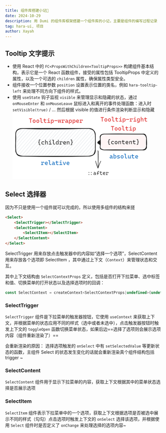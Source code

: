 ```yaml
---
title: 组件库搭建小记🐥
date: 2024-10-29
description: 用 Dumi 的组件库框架搭建一个组件库的小记，主要是组件的编写过程记录
tag: hara-ui, 项目
author: Xayah
---
```


## Tooltip 文字提示
+ 使用 React 中的 `FC<PropsWithChildren<TooltipProps>>` 构建组件基本结构，表示它是一个 React 函数组件，接受的属性包括 TooltipProps 中定义的属性，以及一个可选的 `children` 属性，确保属性类型安全。
+ 组件接收一个位置参数 `position` 设置表示位置的类名，例如 `hara-tooltip-left` 来处理不同方向下组件的样式。
+ 使用 `useState` 钩子监视 `visible` 来管理显示和隐藏的状态，通过 ` onMouseEnter ` 和 ` onMouseLeave ` 鼠标进入和离开的事件处理函数：进入时 `setVisible(true)` / ... 然后根据 visible 的值进行条件渲染判断显示和隐藏
![Local Image](../../public/images/tooltip01.png)

## Select 选择器
因为不只是使用一个组件就可以完成的，所以使用多组件的结构来搓
```html
<Select>
	<SelectTrigger></SelectTrigger>
	<SelectContent>
	    <SelectItem></SelectItem>
	</SelectContent>
</Select>
```
SelectTrigger 用来存放点击触发器中的内容如“选择一个选项”，SelectContent 用来存放各个选项即 SelectItem ，其中通过上下文（`Context`）来管理状态和交互。

其中上下文结构由 `SelectContextProps` 定义，包括是否打开下拉菜单、选中标签和值、切换菜单的打开状态以及选择选项时的回调：
```js
const SelectContext = createContext<SelectContextProps|undefined>(undefined)
```
### SelectTrigger
`SelectTrigger` 组件是下拉菜单的触发器按钮，它使用 `useContext` 来获取上下文，并根据菜单的状态应用不同的样式（选中或者未选中），点击触发器按钮时触发上下文的 `toggleOpen` 函数切换菜单状态，如果后边==选择了选项则会展示选项内容（组件重新渲染了）==

会重新渲染的原因：
选择选项触发的 `onSelect` 中有 `setSelectedValue` 等更新状态的函数，主组件 Select 的状态发生变化的话就会重新渲染真个组件结构包括 trigger ~
### SelectContent
`SelectContent` 组件用于显示下拉菜单的内容，获取上下文根据其中的菜单状态选择是否展示选项
### SelectItem
`SelectItem` 组件表示下拉菜单中的一个选项，获取上下文根据选项是否被选中展示不同的样式（勾勾）点击选项时触发上下文的 `onSelect` 选择该选项，并根据使用 `Select` 组件时是否定义了 `onChange` 来处理选择的选项内容~
